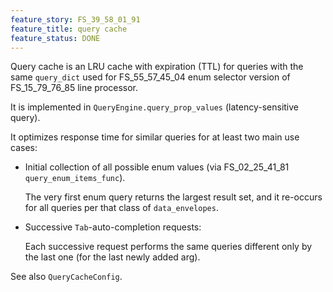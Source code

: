 ```yaml
---
feature_story: FS_39_58_01_91
feature_title: query cache
feature_status: DONE
---
```


Query cache is an LRU cache with expiration (TTL) for queries with the same `query_dict`
used for FS_55_57_45_04 enum selector version of FS_15_79_76_85 line processor.

It is implemented in `QueryEngine.query_prop_values` (latency-sensitive query).

It optimizes response time for similar queries for at least two main use cases:

*   Initial collection of all possible enum values (via FS_02_25_41_81 `query_enum_items_func`).

    The very first enum query returns the largest result set, and
    it re-occurs for all queries per that class of `data_envelopes`.

*   Successive `Tab`-auto-completion requests:

    Each successive request performs the same queries different only by the last one (for the last newly added arg).

See also `QueryCacheConfig`.


